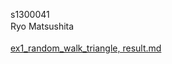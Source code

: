 s1300041<br>
Ryo Matsushita　<br><br>
[ex1_random_walk_triangle, result.md](https://github.com/ryouy/CG_exercises/blob/main/ex1_random_walk_triangle/result.md)<br>
